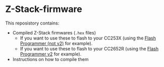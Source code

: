# Z-Stack-firmware
This reposistory contains:
- Compiled Z-Stack firmwares (`.hex` files)
    - If you want to use these to flash to your CC253X (using the [Flash Programmer (not v2)](http://www.ti.com/tool/FLASH-PROGRAMMER) for example).
    - If you want to use these to flash to your CC2652R (using the [Flash Programmer v2](http://www.ti.com/tool/FLASH-PROGRAMMER) for example).
- Instructions on how to compile them
